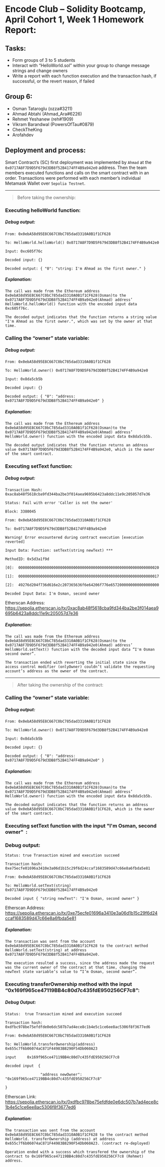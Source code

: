 # Encode Club – Solidity Bootcamp, April Cohort 1, Week 1 Homework Report:

## Tasks:

-   Form groups of 3 to 5 students
-   Interact with “HelloWorld.sol” within your group to change message strings and change owners
-   Write a report with each function execution and the transaction hash, if successful, or the revert reason, if failed

## Group 6:

* Osman Tataroglu (ozza#3211)
* Ahmad Abtahi (Ahmad_Ara#6226)
* Rehmet Yeshanew (reh#1909)
* Vikram Barandwal (PowersOfTau#0879)
* CheckTheKing
* Arofahdev

## Deployment and process:

Smart Contract’s (SC) first deployment was implemented by ```Ahmad``` at the ```0x0717A8F7D9D5F679d3DB8f52B4174FF4B9a942e0``` address. Then the team members executed functions and calls on the smart contract with in an order. Transactions were performed with each member’s individual Metamask Wallet over ```Sepolia Testnet```.

---

>Before taking the ownership:


### Executing helloWorld function:

##### Debug output:

```
From: 0x0ebA58d95E8C667C0bC785dad3310A0B1f1CF628

To: HelloWorld.helloWorld() 0x0717A8F7D9D5F679d3DB8f52B4174FF4B9a942e0

Input: 0xc605f76c

Decoded input: {}

Decoded output: { "0": "string: I'm Ahmad as the first owner." }
```


##### Explanation:

	The call was made from the Ethereum address 0x0ebA58d95E8C667C0bC785dad3310A0B1f1CF628(Osman)to the 0x0717A8F7D9D5F679d3DB8f52B4174FF4B9a942e0(Ahmad) address’ HelloWorld.helloWorld() function with the encoded input data 0xc605f76c.

	The decoded output indicates that the function returns a string value "I'm Ahmad as the first owner.", which was set by the owner at that time.



### Calling the “owner” state variable:

##### Debug output:

```
From: 0x0ebA58d95E8C667C0bC785dad3310A0B1f1CF628

To: HelloWorld.owner() 0x0717A8F7D9D5F679d3DB8f52B4174FF4B9a942e0

Input: 0x8da5cb5b

Decoded input: {}

Decoded output: { "0": "address: 0x0717A8F7D9D5F679d3DB8f52B4174FF4B9a942e0" }
```

##### Explanation:

	The call was made from the Ethereum address 0x0ebA58d95E8C667C0bC785dad3310A0B1f1CF628(Osman)to the 0x0717A8F7D9D5F679d3DB8f52B4174FF4B9a942e0(Ahmad) address’ HelloWorld.owner() function with the encoded input data 0x8da5cb5b.

	The decoded output indicates that the function returns an address value 0x0717A8F7D9D5F679d3DB8f52B4174FF4B9a942e0, which is the owner of the smart contract.



### Executing setText function:

##### Debug output:

```
Transaction Hash: 0xac8ab48f5618cba9fd344ba2be3f014aea9695b6423a8ddc11e9c205057d7e36

Status: Fail with error 'Caller is not the owner'

Block: 3380045

From: 0x0ebA58d95E8C667C0bC785dad3310A0B1f1CF628

To: 0x0717A8F7D9D5F679d3DB8f52B4174FF4B9a942e0

Warning! Error encountered during contract execution [execution reverted]

Input Data: Function: setText(string newText) ***

MethodID: 0x5d3a1f9d

[0]:  0000000000000000000000000000000000000000000000000000000000000020

[1]:  0000000000000000000000000000000000000000000000000000000000000017

[2]:  49276d204f736d616e2c207365636f6e64206f776e6572000000000000000000

Decoded Input Data: I'm Osman, second owner               
```

Etherscan Address: https://sepolia.etherscan.io/tx/0xac8ab48f5618cba9fd344ba2be3f014aea9695b6423a8ddc11e9c205057d7e36

##### Explanation:

	The call was made from the Ethereum address 0x0ebA58d95E8C667C0bC785dad3310A0B1f1CF628(Osman)to the 0x0717A8F7D9D5F679d3DB8f52B4174FF4B9a942e0(Ahmad) address’ HelloWorld.setText() function with the decoded input data “I'm Osman second owner”.

	The transaction ended with reverting the initial state since the access control modifier (onlyOwner) couldn’t validate the requesting account’s address as the owner of the contract.


---
>After taking the ownership of the contract:


### Calling the “owner” state variable:

##### Debug output:

```
From: 0x0ebA58d95E8C667C0bC785dad3310A0B1f1CF628

To: HelloWorld.owner() 0x0717A8F7D9D5F679d3DB8f52B4174FF4B9a942e0

Input: 0x8da5cb5b

Decoded input: {}

Decoded output: { "0": "address: 0x0717A8F7D9D5F679d3DB8f52B4174FF4B9a942e0" }
```

##### Explanation:

	The call was made from the Ethereum address 0x0ebA58d95E8C667C0bC785dad3310A0B1f1CF628(Osman)to the 0x0717A8F7D9D5F679d3DB8f52B4174FF4B9a942e0(Ahmad) address’ HelloWorld.owner() function with the encoded input data 0x8da5cb5b.

	The decoded output indicates that the function returns an address value 0x0ebA58d95E8C667C0bC785dad3310A0B1f1CF628, which is the owner of the smart contract.



### Executing setText function with the input "I'm Osman, second owner"  :

### Debug output:

```
Status: true Transaction mined and execution succeed

Transaction hash: 0xe75ecfe01696a3410e3a06d1b15c29f6d24ccaf1683589d47c66e8a6fbda5e81

From: 0x0ebA58d95E8C667C0bC785dad3310A0B1f1CF628

To: HelloWorld.setText(string) 0x0717A8F7D9D5F679d3DB8f52B4174FF4B9a942e0

Decoded input { "string newText": "I'm Osman, second owner" }
```

Etherscan Address:
https://sepolia.etherscan.io/tx/0xe75ecfe01696a3410e3a06d1b15c29f6d24ccaf1683589d47c66e8a6fbda5e81

##### Explanation:

	The transaction was sent from the account 0x0ebA58d95E8C667C0bC785dad3310A0B1f1CF628 to the contract method HelloWorld.setText(string) at address 0x0717A8F7D9D5F679d3DB8f52B4174FF4B9a942e0.

	The execution resulted a success, since the address made the request was the current owner of the contract at that time, changing the newText state variable’s value to “I’m Osman, second owner”.

### Executing transferOwnership method with the input “0x169f965ce47119BB4c80d7c435fdE950256CF7c8”:

##### Debug Output:

```
Status:  true Transaction mined and execution succeed

Transaction hash: 0xdfbc978be75efdfde0e6dc507b7ad4ece8c1b4e5c1ce6ee8ac5306f8f3677ed6

From: 0x0ebA58d95E8C667C0bC785dad3310A0B1f1CF628

To: HelloWorld.transferOwnership(address) 0x655c7f6b06074aC871F44983B8290F54Db060A23

input     0x169f965ce47119BB4c80d7c435fdE950256CF7c8

decoded input  {

                "address newOwner": "0x169f965ce47119BB4c80d7c435fdE950256CF7c8"

}
```

Etherscan Link:
https://sepolia.etherscan.io/tx/0xdfbc978be75efdfde0e6dc507b7ad4ece8c1b4e5c1ce6ee8ac5306f8f3677ed6

##### Explanation:

	The transaction was sent from the account 0x0ebA58d95E8C667C0bC785dad3310A0B1f1CF628 to the contract method HelloWorld. transferOwnership (address) at address 0x655c7f6b06074aC871F44983B8290F54Db060A23. (contract re-deployed)

	Operation ended with a success which transfered the ownership of the contract to 0x169f965ce47119BB4c80d7c435fdE950256CF7c8 (Rehmet) address.
